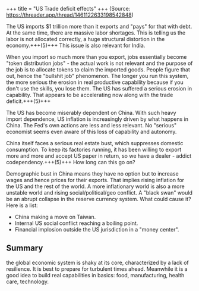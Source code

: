 +++
title = "US Trade deficit effects"
+++
(Source: https://threader.app/thread/1461122633198542848)

The US imports $1 trillion more than it exports and "pays" for that with debt. At the same time, there are massive labor shortages. This is telling us the labor is not allocated correctly, a huge structural distortion in the economy.+++(5)+++ This issue is also relevant for India.

When you import so much more than you export, jobs essentially become "token distribution jobs" - the actual work is not relevant and the purpose of the job is to allocate tokens to claim the imported goods. People figure that out, hence the "bullshit job" phenomenon. The longer you run this system, the more serious the erosion in real productive capability because if you don't use the skills, you lose them. The US has suffered a serious erosion in capability. That appears to be accelerating now along with the trade deficit.+++(5)+++ 

The US has become miserably dependent on China. With such heavy import dependence, US inflation is increasingly driven by what happens in China. The Fed's own actions are less and less relevant. No "serious" economist seems even aware of this loss of capability and autonomy. 

China itself faces a serious real estate bust, which suppresses domestic consumption. To keep its factories running, it has been willing to export more and more and accept US paper in return, so we have a dealer - addict codependency.+++(5)+++ How long can this go on?

Demographic bust in China means they have no option but to increase wages and hence prices for their exports. That implies rising inflation for the US and the rest of the world. A more inflationary world is also a more unstable world and rising social/political/geo conflict. A "black swan" would be an abrupt collapse in the reserve currency system. What could cause it? Here is a list:

- China making a move on Taiwan.
- Internal US social conflict reaching a boiling point.
- Financial implosion outside the US jurisdiction in a "money center".

## Summary
the global economic system is shaky at its core, characterized by a lack of resilience. It is best to prepare for turbulent times ahead. Meanwhile it is a good idea to build real capabilities in basics: food, manufacturing, health care, technology.